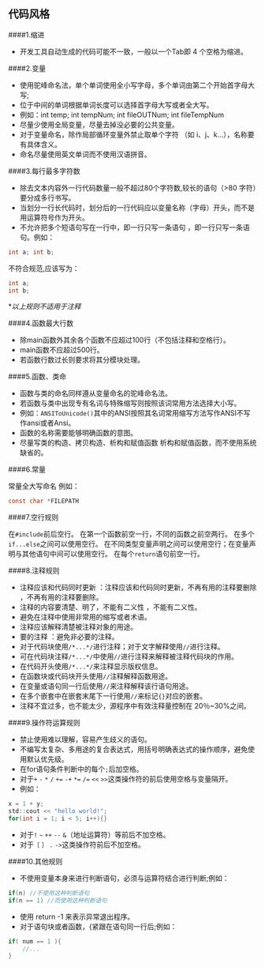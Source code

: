 ## 代码风格


####1.缩进

- 开发工具自动生成的代码可能不一致，一般以一个Tab即 4 个空格为缩进。


####2.变量

- 使用驼峰命名法，单个单词使用全小写字母，多个单词由第二个开始首字母大写;
- 位于中间的单词根据单词长度可以选择首字母大写或者全大写。
- 例如：int temp;    int tempNum;    int fileOUTNum;    int fileTempNum 
- 尽量少使用全局变量，尽量去掉没必要的公共变量。
- 对于变量命名，除作局部循环变量外禁止取单个字符 （如 i、j、k...），名称要有具体含义。
- 命名尽量使用英文单词而不使用汉语拼音。


####3.每行最多字符数

- 除去文本内容外一行代码数量一般不超过80个字符数,较长的语句（>80 字符）要分成多行书写。
- 当划分一行长代码时，划分后的一行代码应以变量名称（字母）开头，而不是用运算符号作为开头。
- 不允许把多个短语句写在一行中，即一行只写一条语句 ，即一行只写一条语句。例如：
```c
int a; int b;
```
不符合规范,应该写为：
```c
int a;
int b;
```
**以上规则不适用于注释*


####4.函数最大行数

- 除main函数外其余各个函数不应超过100行（不包括注释和空格行）。
- main函数不应超过500行。
- 若函数行数过长则要求将其分模块处理。


####5.函数、类命

- 函数与类的命名同样遵从变量命名的驼峰命名法。
- 若函数与类中出现专有名词与特殊缩写则按照该词常用方法选择大小写。
- 例如：`ANSIToUnicode()`其中的ANSI按照其名词常用缩写方法写作ANSI不写作ansi或者Ansi。
- 函数的名称需要能够明确函数的意图。
- 尽量写类的构造、拷贝构造、析构和赋值函数 析构和赋值函数，而不使用系统缺省的。


####6.常量

常量全大写命名
例如：
```c
const char *FILEPATH
```


####7.空行规则

在`#include`前后空行。
在第一个函数前空一行，不同的函数之前空两行。
在多个`if...else`之间可以使用空行。
在不同类型变量声明之间可以使用空行；在变量声明与其他语句中间可以使用空行。
在每个`return`语句前空一行。


####8.注释规则

- 注释应该和代码同时更新 ：注释应该和代码同时更新，不再有用的注释要删除 ，不再有用的注释要删除。
- 注释的内容要清楚、明了，不能有二义性 ，不能有二义性。 
- 避免在注释中使用非常用的缩写或者术语。
- 注释应该解释清楚被注释对象的用途。
- 要的注释 ：避免非必要的注释。
- 对于代码块使用`/*...*/`进行注释；对于文字解释使用`//`进行注释。
- 可在代码块注释`/*...*/`中使用`//`进行注释来解释被注释代码块的作用。
- 在代码开头使用`/*...*/`来注释显示版权信息。
- 在函数块或代码块开头使用`//`注释解释函数用途。
- 在变量或语句同一行后使用`//`来注释解释该行语句用途。
- 在多个嵌套中在嵌套末尾下一行使用`//`来标记`{}`对应的嵌套。
- 注释不宜过多，也不能太少，源程序中有效注释量控制在 20％~30%之间。


####9.操作符运算规则

- 禁止使用难以理解，容易产生歧义的语句。
- 不编写太复杂、多用途的复合表达式，用括号明确表达式的操作顺序，避免使用默认优先级。
- 在for语句条件判断中的每个`;`后加空格。
- 对于`+` `-` `*` `/` `+=` `-+` `*=` `/=` `<<` `>>`这类操作符的前后使用空格与变量隔开。
- 例如：
```c
x = 1 + y;
std::cout << "hello world!";
for(int i = 1; i < 5; i++){}
```
- 对于`!` `~` `++` `--` `&`（地址运算符）等前后不加空格。
- 对于`［` `］` `.`  `->`这类操作符前后不加空格。


####10.其他规则

- 不使用变量本身来进行判断语句，必须与运算符结合进行判断;例如：
```c
if(n) //不使用这种判断语句
if(n == 1) //而使用这种判断语句
```
- 使用  return -1  来表示异常退出程序。
- 对于语句块或者函数，{紧跟在语句同一行后;例如：
```c
if( num == 1 ){
	//...
}
```

